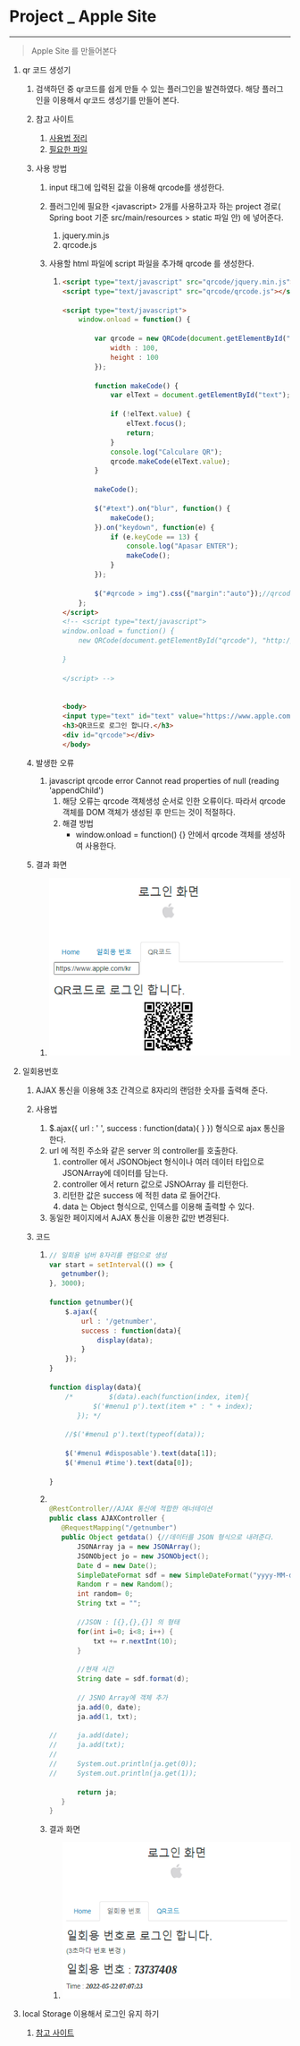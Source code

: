 # Project _ Apple Site 

------

> Apple Site 를 만들어본다  
>
> 

1. qr 코드 생성기

   1. 검색하던 중 qr코드를 쉽게 만들 수 있는 플러그인을 발견하였다. 해당 플러그인을 이용해서 qr코드 생성기를 만들어 본다. 

   2. 참고 사이트

      1. [사용법 정리](https://jh91.tistory.com/entry/JS-QR%EC%BD%94%EB%93%9C-%EB%A7%8C%EB%93%A4%EA%B8%B0)
      2. [필요한 파일 ](https://github.com/davidshimjs/qrcodejs)

   3. 사용 방법

      1. input 태그에 입력된 값을 이용해 qrcode를 생성한다. 

      2. 플러그인에 필요한 \<javascript> 2개를 사용하고자 하는 project 경로( Spring boot 기준 src/main/resources > static 파일 안) 에 넣어준다. 

         1. jquery.min.js
         2. qrcode.js

      3. 사용할 html 파일에 script 파일을 추가해 qrcode 를 생성한다.  

         1. ```html
            <script type="text/javascript" src="qrcode/jquery.min.js"></script>
            <script type="text/javascript" src="qrcode/qrcode.js"></script>
            
            <script type="text/javascript">
            	window.onload = function() {
            		
            		var qrcode = new QRCode(document.getElementById("qrcode"), {
            			width : 100,
            			height : 100
            		});
            
            		function makeCode() {
            			var elText = document.getElementById("text");
            
            			if (!elText.value) {
            				elText.focus();
            				return;
            			}
            			console.log("Calculare QR");
            			qrcode.makeCode(elText.value);
            		}
            
            		makeCode();
            
            		$("#text").on("blur", function() {
            			makeCode();
            		}).on("keydown", function(e) {
            			if (e.keyCode == 13) {
            				console.log("Apasar ENTER");
            				makeCode();
            			}
            		});
            		
            		$("#qrcode > img").css({"margin":"auto"});//qrcode 그림 중간에 오도록 하기 
            	};
            </script>
            <!-- <script type="text/javascript">
            window.onload = function() {
            	new QRCode(document.getElementById("qrcode"), "http://naver.com");
            	
            }
            
            </script> -->
            
            
            <body>   
            <input type="text" id="text" value="https://www.apple.com/kr">
            <h3>QR코드로 로그인 합니다.</h3>
            <div id="qrcode"></div>
            </body>
            ```

   4. 발생한 오류

      1. javascript qrcode error Cannot read properties of null (reading 'appendChild')
         1. 해당 오류는 qrcode 객체생성 순서로 인한 오류이다. 따라서 qrcode 객체를 DOM 객체가 생성된 후 만드는 것이 적절하다. 
         2. 해결 방법
            - window.onload = function() {}  안에서 qrcode 객체를 생성하여 사용한다. 

   5. 결과 화면 

      1. ![qrcode 생성화면](images/qrcode.png)

2. 일회용번호

   1. AJAX 통신을 이용해 3초 간격으로 8자리의 랜덤한 숫자를 출력해 준다. 

   2. 사용법 

      1. \$.ajax({ url : ' ', success : function(data){ } }) 형식으로 ajax 통신을 한다. 
      2. url 에 적힌 주소와 같은 server 의 controller를 호출한다. 
         1. controller 에서 JSONObject 형식이나 여러 데이터 타입으로 JSONArray에 데이터를 담는다. 
         2. controller 에서 return 값으로 JSNOArray 를 리턴한다. 
         3. 리턴한 값은 success 에 적힌 data 로 들어간다. 
         4. data 는 Object 형식으로, 인덱스를 이용해 출력할 수 있다. 
      3. 동일한 페이지에서 AJAX 통신을 이용한 값만 변경된다. 

   3. 코드 

      1. ```javascript
         // 일회용 넘버 8자리를 랜덤으로 생성 
         var start = setInterval(() => {
         	getnumber();
         }, 3000);
         
         function getnumber(){
             $.ajax({
                 url : '/getnumber',
                 success : function(data){
                     display(data);
                 }
             });
         }
         
         function display(data){
             /* 		$(data).each(function(index, item){
         			$('#menu1 p').text(item +" : " + index);
         		}); */
         
             //$('#menu1 p').text(typeof(data));
         
             $('#menu1 #disposable').text(data[1]);
             $('#menu1 #time').text(data[0]);
         
         }
         ```

      2. ```java
         
         @RestController//AJAX 통신에 적합한 애너테이션 
         public class AJAXController {
         	@RequestMapping("/getnumber")
         	public Object getdata() {//데이터를 JSON 형식으로 내려준다. 
         		JSONArray ja = new JSONArray();
         		JSONObject jo = new JSONObject();
         		Date d = new Date();
         		SimpleDateFormat sdf = new SimpleDateFormat("yyyy-MM-dd hh:mm:ss");
         		Random r = new Random();
         		int random= 0;
         		String txt = "";
         		
         		//JSON : [{},{},{}] 의 형태
         		for(int i=0; i<8; i++) {
         			txt += r.nextInt(10);
         		}
         		
         		//현재 시간 
         		String date = sdf.format(d);
         		
         		// JSNO Array에 객체 추가 
         		ja.add(0, date);
         		ja.add(1, txt);
         		
         //		ja.add(date);
         //		ja.add(txt);
         //		
         //		System.out.println(ja.get(0));
         //		System.out.println(ja.get(1));
         		
         		return ja;
         	}
         }
         ```

      3. 결과 화면

         1. <img src="images/disposable.png">

3. local Storage 이용해서 로그인 유지 하기 
   1. [참고 사이트](https://hianna.tistory.com/697)
